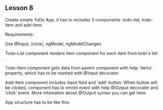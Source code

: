 
## Lesson 8

Create simple ToDo App, it has to includes 3 components: todo-list, todo-item and add-item.

Requirements:

Use @Input, (click), ngModel, ngModelChanges

Todo-List component renders item component for each item from todo's list .

Todo-Item component gets data from parent component with help 'items' property, which has to be marked with @Input decorater.

Add-item component includes input field and 'add' button. When button will be clicked, component has to emmit event with help @Output decorater and 'click' event. More infomation about @Output syntax you can get here.

App structure has to be like this: